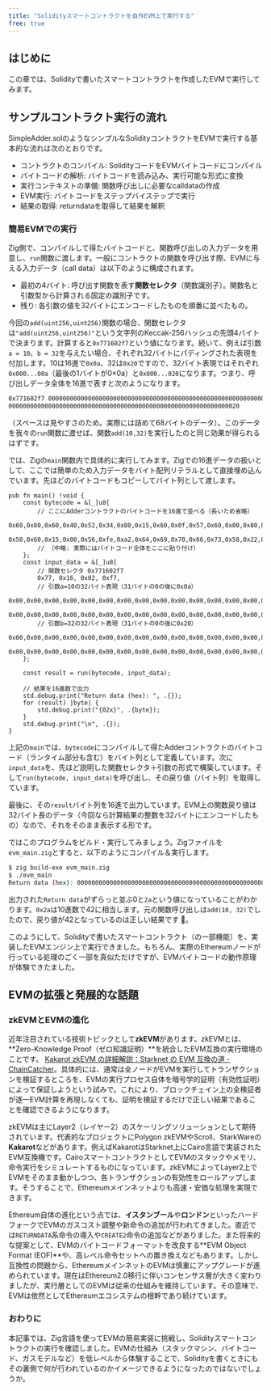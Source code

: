 ```yaml
---
title: "Solidityスマートコントラクトを自作EVM上で実行する"
free: true
---
```


## はじめに

この章では、Solidityで書いたスマートコントラクトを作成したEVMで実行してみます。

## サンプルコントラクト実行の流れ

SimpleAdder.solのようなシンプルなSolidityコントラクトをEVMで実行する基本的な流れは次のとおりです。

- コントラクトのコンパイル: SolidityコードをEVMバイトコードにコンパイル
- バイトコードの解析: バイトコードを読み込み、実行可能な形式に変換
- 実行コンテキストの準備: 関数呼び出しに必要なcalldataの作成
- EVM実行: バイトコードをステップバイステップで実行
- 結果の取得: returndataを取得して結果を解釈

### 簡易EVMでの実行

Zig側で、コンパイルして得たバイトコードと、関数呼び出しの入力データを用意し、`run`関数に渡します。一般にコントラクトの関数を呼び出す際、EVMに与える入力データ（call data）は以下のように構成されます。

- 最初の4バイト: 呼び出す関数を表す**関数セレクタ**（関数識別子）。関数名と引数型から計算される固定の識別子です。
- 残り: 各引数の値を32バイトにエンコードしたものを順番に並べたもの。

今回の`add(uint256,uint256)`関数の場合、関数セレクタは`"add(uint256,uint256)"`という文字列のKeccak-256ハッシュの先頭4バイトで決まります。計算すると`0x771602f7`という値になります。続いて、例えば引数`a = 10`、`b = 32`を与えたい場合、それぞれ32バイトにパディングされた表現を付加します。10は16進で`0x0a`、32は`0x20`ですので、32バイト表現ではそれぞれ`0x000...00a`（最後の1バイトが0×0a）と`0x000...020`になります。つまり、呼び出しデータ全体を16進で表すと次のようになります。

```bash
0x771602f7 000000000000000000000000000000000000000000000000000000000000000a
0000000000000000000000000000000000000000000000000000000000000020
```

（スペースは見やすさのため。実際には詰めて68バイトのデータ）。このデータを我々の`run`関数に渡せば、関数`add(10,32)`を実行したのと同じ効果が得られるはずです。

では、Zigの`main`関数内で具体的に実行してみます。Zigでの16進データの扱いとして、ここでは簡単のため入力データをバイト配列リテラルとして直接埋め込んでいます。先ほどのバイトコードもコピーしてバイト列として渡します。

```zig
pub fn main() !void {
    const bytecode = &[_]u8{
        // ここにAdderコントラクトのバイトコードを16進で並べる（長いため省略）
        0x60,0x80,0x60,0x40,0x52,0x34,0x80,0x15,0x60,0x0f,0x57,0x60,0x00,0x80,0xfd,0x5b,
        0x50,0x60,0x15,0x00,0x56,0xfe,0xa2,0x64,0x69,0x70,0x66,0x73,0x58,0x22,0x12,0x20,
        // （中略: 実際にはバイトコード全体をここに貼り付け）
    };
    const input_data = &[_]u8{
        // 関数セレクタ 0x771602f7
        0x77, 0x16, 0x02, 0xf7,
        // 引数a=10の32バイト表現（31バイトの0の後に0x0a）
        0x00,0x00,0x00,0x00,0x00,0x00,0x00,0x00,0x00,0x00,0x00,0x00,0x00,0x00,0x00,0x00,
        0x00,0x00,0x00,0x00,0x00,0x00,0x00,0x00,0x00,0x00,0x00,0x00,0x00,0x00,0x00,0x0a,
        // 引数b=32の32バイト表現（31バイトの0の後に0x20）
        0x00,0x00,0x00,0x00,0x00,0x00,0x00,0x00,0x00,0x00,0x00,0x00,0x00,0x00,0x00,0x00,
        0x00,0x00,0x00,0x00,0x00,0x00,0x00,0x00,0x00,0x00,0x00,0x00,0x00,0x00,0x00,0x20,
    };

    const result = run(bytecode, input_data);

    // 結果を16進数で出力
    std.debug.print("Return data (hex): ", .{});
    for (result) |byte| {
        std.debug.print("{02x}", .{byte});
    }
    std.debug.print("\n", .{});
}
```

上記の`main`では、`bytecode`にコンパイルして得たAdderコントラクトのバイトコード（ランタイム部分も含む）をバイト列として定義しています。次に`input_data`を、先ほど説明した関数セレクタ＋引数の形式で構築しています。そして`run(bytecode, input_data)`を呼び出し、その戻り値（バイト列）を取得しています。

最後に、その`result`バイト列を16進で出力しています。EVM上の関数戻り値は32バイト長のデータ（今回なら計算結果の整数を32バイトにエンコードしたもの）なので、それをそのまま表示する形です。

ではこのプログラムをビルド・実行してみましょう。Zigファイルを`evm_main.zig`とすると、以下のようにコンパイル＆実行します。

```bash
$ zig build-exe evm_main.zig
$ ./evm_main
Return data (hex): 000000000000000000000000000000000000000000000000000000000000002a
```

出力された`Return data`がずらっと並ぶ0と`2a`という値になっていることがわかります。`0x2a`は10進数で42に相当します。元の関数呼び出しは`add(10, 32)`でしたので、戻り値が42となっているのは正しい結果です 🎉。

このようにして、Solidityで書いたスマートコントラクト（の一部機能）を、実装したEVMエンジン上で実行できました。もちろん、実際のEthereumノードが行っている処理のごく一部を真似ただけですが、EVMバイトコードの動作原理が体験できたました。

## EVMの拡張と発展的な話題

### zkEVMとEVMの進化

近年注目されている技術トピックとして**zkEVM**があります。zkEVMとは、**Zero-Knowledge Proof（ゼロ知識証明）**を統合したEVM互換の実行環境のことです。 [Kakarot zkEVM の詳細解説：Starknet の EVM 互換の道 - ChainCatcher](https://www.chaincatcher.com/ja/article/2097197)。具体的には、通常は全ノードがEVMを実行してトランザクションを検証するところを、EVMの実行プロセス自体を暗号学的証明（有効性証明）によって保証しようという試みで。これにより、ブロックチェイン上の全検証者が逐一EVM計算を再現しなくても、証明を検証するだけで正しい結果であることを確認できるようになります。

zkEVMは主にLayer2（レイヤー2）のスケーリングソリューションとして期待されています。代表的なプロジェクトにPolygon zkEVMやScroll、StarkWareの**Kakarot**などがあります。例えばKakarotはStarknet上にCairo言語で実装されたEVM互換機です。CairoスマートコントラクトとしてEVMのスタックやメモリ、命令実行をシミュレートするものになっています。zkEVMによってLayer2上でEVMをそのまま動かしつつ、各トランザクションの有効性をロールアップします。そうすることで、Ethereumメインネットよりも高速・安価な処理を実現できます。

Ethereum自体の進化という点では、**イスタンブール**や**ロンドン**といったハードフォークでEVMのガスコスト調整や新命令の追加が行われてきました。直近では`RETURNDATA`系命令の導入や`CREATE2`命令の追加などがありました。また将来的な提案として、EVMのバイトコードフォーマットを改良する**EVM Object Format (EOF)**や、高レベル命令セットへの置き換えなどもあります。しかし互換性の問題から、EthereumメインネットのEVMは慎重にアップグレードが進められています。現在はEthereum2.0移行に伴いコンセンサス層が大きく変わりましたが、実行層としてのEVMは従来の仕組みを維持しています。その意味で、EVMは依然としてEthereumエコシステムの根幹であり続けています。

### おわりに

本記事では、Zig言語を使ってEVMの簡易実装に挑戦し、Solidityスマートコントラクトの実行を確認しました。EVMの仕組み（スタックマシン、バイトコード、ガスモデルなど）を低レベルから体験することで、Solidityを書くときにもその裏側で何が行われているのかイメージできるようになったのではないでしょうか。
